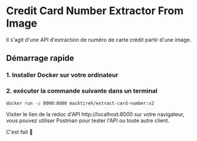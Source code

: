 # Credit Card Number Extractor From Image

Il s'agit d'une API d'extraction de numéro de carte crédit partir d'une image.

## Démarrage rapide

### 1. Installer Docker sur votre ordinateur

### 2. exécuter la commande suivante dans un terminal

```bash
docker run -p 8000:8000 macktireh/extract-card-number:v2
```

Visiter le lien de la redoc d'API http://localhost:8000 sur votre navigateur, vous pouvez utiliser Postman pour tester l'API ou toute autre client.

C'est fait 🚀
